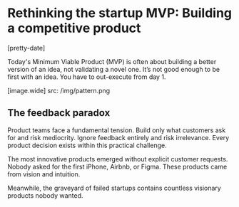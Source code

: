 
# Rethinking the startup MVP: Building a competitive product

[pretty-date]

Today's Minimum Viable Product (MVP) is often about building a better version of an idea, not validating a novel one. It’s not good enough to be first with an idea. You have to out-execute from day 1.


[image.wide]
  src: /img/pattern.png

## The feedback paradox
Product teams face a fundamental tension. Build only what customers ask for and risk mediocrity. Ignore feedback entirely and risk irrelevance. Every product decision exists within this practical challenge.

The most innovative products emerged without explicit customer requests. Nobody asked for the first iPhone, Airbnb, or Figma. These products came from vision and intuition.

Meanwhile, the graveyard of failed startups contains countless visionary products nobody wanted.